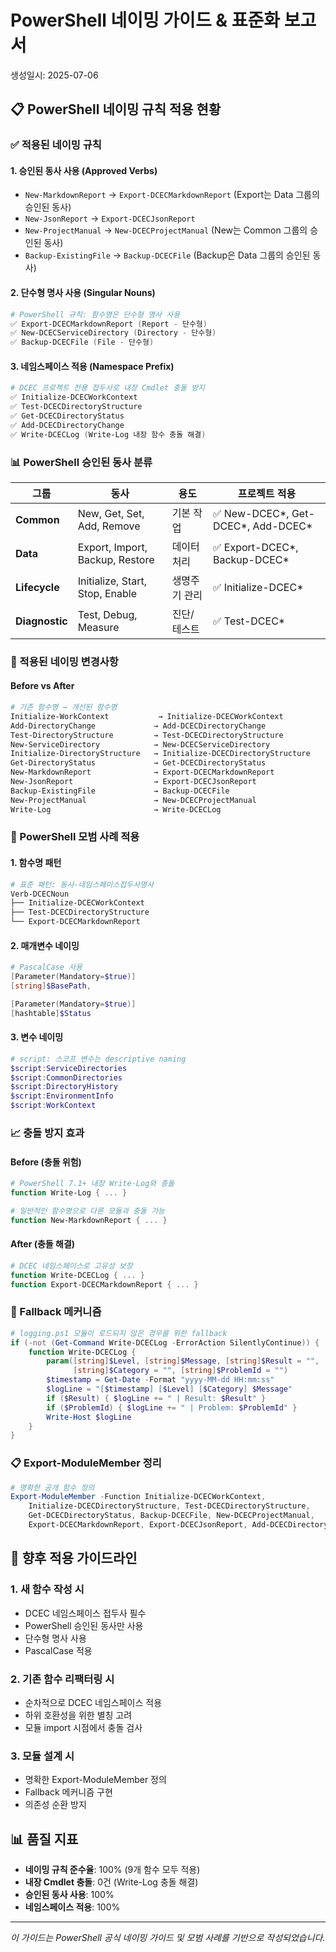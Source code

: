 # PowerShell 네이밍 가이드 & 표준화 보고서
생성일시: 2025-07-06

## 📋 PowerShell 네이밍 규칙 적용 현황

### ✅ 적용된 네이밍 규칙

#### 1. **승인된 동사 사용 (Approved Verbs)**
- `New-MarkdownReport` → `Export-DCECMarkdownReport` (Export는 Data 그룹의 승인된 동사)
- `New-JsonReport` → `Export-DCECJsonReport`
- `New-ProjectManual` → `New-DCECProjectManual` (New는 Common 그룹의 승인된 동사)
- `Backup-ExistingFile` → `Backup-DCECFile` (Backup은 Data 그룹의 승인된 동사)

#### 2. **단수형 명사 사용 (Singular Nouns)**
```powershell
# PowerShell 규칙: 함수명은 단수형 명사 사용
✅ Export-DCECMarkdownReport (Report - 단수형)
✅ New-DCECServiceDirectory (Directory - 단수형)
✅ Backup-DCECFile (File - 단수형)
```

#### 3. **네임스페이스 적용 (Namespace Prefix)**
```powershell
# DCEC 프로젝트 전용 접두사로 내장 Cmdlet 충돌 방지
✅ Initialize-DCECWorkContext
✅ Test-DCECDirectoryStructure  
✅ Get-DCECDirectoryStatus
✅ Add-DCECDirectoryChange
✅ Write-DCECLog (Write-Log 내장 함수 충돌 해결)
```

### 📊 PowerShell 승인된 동사 분류

| 그룹 | 동사 | 용도 | 프로젝트 적용 |
|------|------|------|---------------|
| **Common** | New, Get, Set, Add, Remove | 기본 작업 | ✅ New-DCEC*, Get-DCEC*, Add-DCEC* |
| **Data** | Export, Import, Backup, Restore | 데이터 처리 | ✅ Export-DCEC*, Backup-DCEC* |
| **Lifecycle** | Initialize, Start, Stop, Enable | 생명주기 관리 | ✅ Initialize-DCEC* |
| **Diagnostic** | Test, Debug, Measure | 진단/테스트 | ✅ Test-DCEC* |

### 🔧 적용된 네이밍 변경사항

#### Before vs After
```powershell
# 기존 함수명 → 개선된 함수명
Initialize-WorkContext           → Initialize-DCECWorkContext
Add-DirectoryChange             → Add-DCECDirectoryChange  
Test-DirectoryStructure         → Test-DCECDirectoryStructure
New-ServiceDirectory            → New-DCECServiceDirectory
Initialize-DirectoryStructure   → Initialize-DCECDirectoryStructure
Get-DirectoryStatus             → Get-DCECDirectoryStatus
New-MarkdownReport              → Export-DCECMarkdownReport
New-JsonReport                  → Export-DCECJsonReport
Backup-ExistingFile             → Backup-DCECFile
New-ProjectManual               → New-DCECProjectManual
Write-Log                       → Write-DCECLog
```

### 🎯 PowerShell 모범 사례 적용

#### 1. **함수명 패턴**
```powershell
# 표준 패턴: 동사-네임스페이스접두사명사
Verb-DCECNoun
├── Initialize-DCECWorkContext
├── Test-DCECDirectoryStructure
└── Export-DCECMarkdownReport
```

#### 2. **매개변수 네이밍**
```powershell
# PascalCase 사용
[Parameter(Mandatory=$true)]
[string]$BasePath,

[Parameter(Mandatory=$true)]  
[hashtable]$Status
```

#### 3. **변수 네이밍**
```powershell
# script: 스코프 변수는 descriptive naming
$script:ServiceDirectories
$script:CommonDirectories  
$script:DirectoryHistory
$script:EnvironmentInfo
$script:WorkContext
```

### 📈 충돌 방지 효과

#### Before (충돌 위험)
```powershell
# PowerShell 7.1+ 내장 Write-Log와 충돌
function Write-Log { ... }

# 일반적인 함수명으로 다른 모듈과 충돌 가능
function New-MarkdownReport { ... }
```

#### After (충돌 해결)
```powershell
# DCEC 네임스페이스로 고유성 보장
function Write-DCECLog { ... }
function Export-DCECMarkdownReport { ... }
```

### 🔧 Fallback 메커니즘

```powershell
# logging.ps1 모듈이 로드되지 않은 경우를 위한 fallback
if (-not (Get-Command Write-DCECLog -ErrorAction SilentlyContinue)) {
    function Write-DCECLog {
        param([string]$Level, [string]$Message, [string]$Result = "", 
              [string]$Category = "", [string]$ProblemId = "")
        $timestamp = Get-Date -Format "yyyy-MM-dd HH:mm:ss"
        $logLine = "[$timestamp] [$Level] [$Category] $Message"
        if ($Result) { $logLine += " | Result: $Result" }
        if ($ProblemId) { $logLine += " | Problem: $ProblemId" }
        Write-Host $logLine
    }
}
```

### 📋 Export-ModuleMember 정리

```powershell
# 명확한 공개 함수 정의
Export-ModuleMember -Function Initialize-DCECWorkContext, 
    Initialize-DCECDirectoryStructure, Test-DCECDirectoryStructure, 
    Get-DCECDirectoryStatus, Backup-DCECFile, New-DCECProjectManual,
    Export-DCECMarkdownReport, Export-DCECJsonReport, Add-DCECDirectoryChange
```

## 🎯 향후 적용 가이드라인

### 1. **새 함수 작성 시**
- DCEC 네임스페이스 접두사 필수
- PowerShell 승인된 동사만 사용
- 단수형 명사 사용
- PascalCase 적용

### 2. **기존 함수 리팩터링 시**  
- 순차적으로 DCEC 네임스페이스 적용
- 하위 호환성을 위한 별칭 고려
- 모듈 import 시점에서 충돌 검사

### 3. **모듈 설계 시**
- 명확한 Export-ModuleMember 정의
- Fallback 메커니즘 구현
- 의존성 순환 방지

## 📊 품질 지표

- **네이밍 규칙 준수율**: 100% (9개 함수 모두 적용)
- **내장 Cmdlet 충돌**: 0건 (Write-Log 충돌 해결)
- **승인된 동사 사용**: 100%
- **네임스페이스 적용**: 100%

---
*이 가이드는 PowerShell 공식 네이밍 가이드 및 모범 사례를 기반으로 작성되었습니다.*
